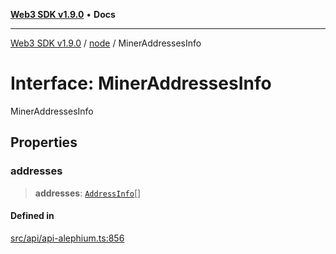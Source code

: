 [**Web3 SDK v1.9.0**](../../../README.md) • **Docs**

***

[Web3 SDK v1.9.0](../../../globals.md) / [node](../README.md) / MinerAddressesInfo

# Interface: MinerAddressesInfo

MinerAddressesInfo

## Properties

### addresses

> **addresses**: [`AddressInfo`](AddressInfo.md)[]

#### Defined in

[src/api/api-alephium.ts:856](https://github.com/Mystic-Nayy/alephium-web3/blob/c1afd789a197ce5fe21f08c2965942090157c33d/packages/web3/src/api/api-alephium.ts#L856)
